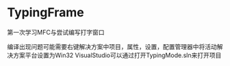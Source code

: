 # TypingFrame
第一次学习MFC与尝试编写打字窗口

编译出现问题可能需要右键解决方案中项目，属性，设置，配置管理器中将活动解决方案平台设置为Win32
VisualStudio可以通过打开TypingMode.sln来打开项目
